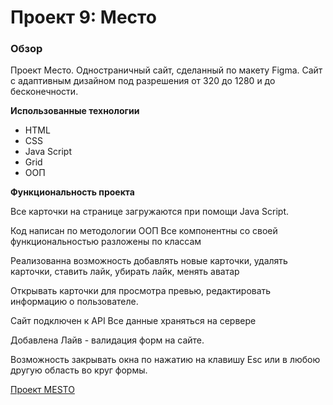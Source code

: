 # Проект 9: Место

### Обзор

Проект Место. Одностраничный сайт, сделанный по макету Figma. Сайт с 
адаптивным дизайном под разрешения от 320 до 1280 и до бесконечности.

**Использованные технологии**

* HTML
* CSS 
* Java Script 
* Grid 
* ООП

**Функциональность проекта**


Все карточки на странице загружаются при помощи Java Script.

Код написан по методологии ООП
Все компонентны со своей функциональностью разложены по классам

Реализованна возможность добавлять новые карточки, удалять карточки,
ставить лайк, убирать лайк, менять аватар

Открывать карточки для просмотра превью, редактировать информацию о пользователе.

Сайт подключен к API
Все данные храняться на сервере

Добавлена Лайв - валидация форм на сайте.

Возможность закрывать окна по нажатию на клавишу Esc или в любою другую область во
круг формы.



[Проект MESTO](https://dima-kelasev.github.io/YandexPracticum-mesto/)

